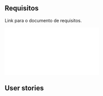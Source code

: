 ## Requisitos
    
Link para o documento de requisitos.

![Requisitos](REQUISITOS.md)

## User stories


